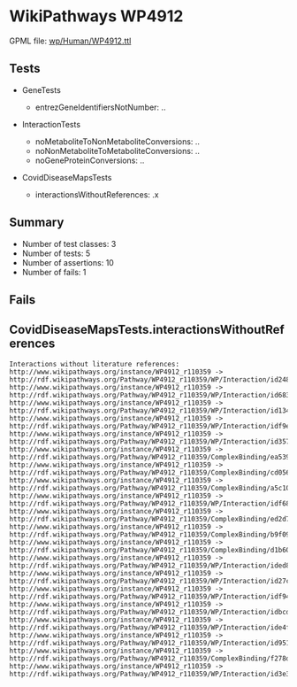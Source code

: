 # WikiPathways WP4912

GPML file: [wp/Human/WP4912.ttl](../wp/Human/WP4912.ttl)

## Tests

* GeneTests
    * entrezGeneIdentifiersNotNumber: ..

* InteractionTests
    * noMetaboliteToNonMetaboliteConversions: ..
    * noNonMetaboliteToMetaboliteConversions: ..
    * noGeneProteinConversions: ..

* CovidDiseaseMapsTests
    * interactionsWithoutReferences: .x

## Summary

* Number of test classes: 3
* Number of tests: 5
* Number of assertions: 10
* Number of fails: 1

## Fails

## CovidDiseaseMapsTests.interactionsWithoutReferences

```
Interactions without literature references:
http://www.wikipathways.org/instance/WP4912_r110359 -> http://rdf.wikipathways.org/Pathway/WP4912_r110359/WP/Interaction/id2489aa99
http://www.wikipathways.org/instance/WP4912_r110359 -> http://rdf.wikipathways.org/Pathway/WP4912_r110359/WP/Interaction/id683cbfa3
http://www.wikipathways.org/instance/WP4912_r110359 -> http://rdf.wikipathways.org/Pathway/WP4912_r110359/WP/Interaction/id134a11f0
http://www.wikipathways.org/instance/WP4912_r110359 -> http://rdf.wikipathways.org/Pathway/WP4912_r110359/WP/Interaction/idf9e7dc0d
http://www.wikipathways.org/instance/WP4912_r110359 -> http://rdf.wikipathways.org/Pathway/WP4912_r110359/WP/Interaction/id3573c07
http://www.wikipathways.org/instance/WP4912_r110359 -> http://rdf.wikipathways.org/Pathway/WP4912_r110359/ComplexBinding/ea539
http://www.wikipathways.org/instance/WP4912_r110359 -> http://rdf.wikipathways.org/Pathway/WP4912_r110359/ComplexBinding/cd056
http://www.wikipathways.org/instance/WP4912_r110359 -> http://rdf.wikipathways.org/Pathway/WP4912_r110359/ComplexBinding/a5c10
http://www.wikipathways.org/instance/WP4912_r110359 -> http://rdf.wikipathways.org/Pathway/WP4912_r110359/WP/Interaction/idf68781f
http://www.wikipathways.org/instance/WP4912_r110359 -> http://rdf.wikipathways.org/Pathway/WP4912_r110359/ComplexBinding/ed2d7
http://www.wikipathways.org/instance/WP4912_r110359 -> http://rdf.wikipathways.org/Pathway/WP4912_r110359/ComplexBinding/b9f09
http://www.wikipathways.org/instance/WP4912_r110359 -> http://rdf.wikipathways.org/Pathway/WP4912_r110359/ComplexBinding/d1b60
http://www.wikipathways.org/instance/WP4912_r110359 -> http://rdf.wikipathways.org/Pathway/WP4912_r110359/WP/Interaction/ided8e62a3
http://www.wikipathways.org/instance/WP4912_r110359 -> http://rdf.wikipathways.org/Pathway/WP4912_r110359/WP/Interaction/id27cf2cc3
http://www.wikipathways.org/instance/WP4912_r110359 -> http://rdf.wikipathways.org/Pathway/WP4912_r110359/WP/Interaction/idf94c3c70
http://www.wikipathways.org/instance/WP4912_r110359 -> http://rdf.wikipathways.org/Pathway/WP4912_r110359/WP/Interaction/idbcd773be
http://www.wikipathways.org/instance/WP4912_r110359 -> http://rdf.wikipathways.org/Pathway/WP4912_r110359/WP/Interaction/ide4fe418d
http://www.wikipathways.org/instance/WP4912_r110359 -> http://rdf.wikipathways.org/Pathway/WP4912_r110359/WP/Interaction/id95166c5e
http://www.wikipathways.org/instance/WP4912_r110359 -> http://rdf.wikipathways.org/Pathway/WP4912_r110359/ComplexBinding/f278d
http://www.wikipathways.org/instance/WP4912_r110359 -> http://rdf.wikipathways.org/Pathway/WP4912_r110359/WP/Interaction/id3e37c065

```
